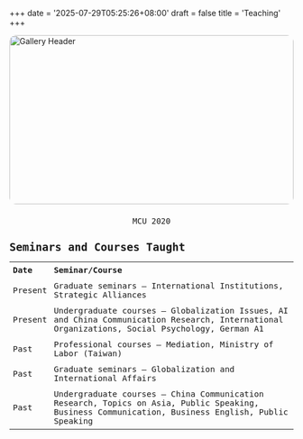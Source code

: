 +++
date = '2025-07-29T05:25:26+08:00'
draft = false
title = 'Teaching'
+++
<!-- Header image -->
<img src="/images/pics/teaching3.jpg" 
     alt="Gallery Header"
     style="width:100%; max-height:300px; object-fit:cover; border-radius:12px; margin-bottom:0.5rem;">
    <figcaption style="text-align:center; margin-top:0rem;font-family: 'Dax Regular', monospace">MCU 2020</figcaption>
<!-- Page description -->
<h3 style="font-size:1.2rem; font-family: 'Dax Regular', monospace; margin-bottom: 0.5rem;">Seminars and Courses Taught</h3>

<div style="font-size:0.9rem; font-family: 'Dax Regular'; line-height:1;">

<table style="width:100%; font-size:0.9rem; font-family: 'Dax Regular', monospace; border-collapse: collapse; border: none;">
  <tr>
    <th style="padding: 6px; text-align: left;">Date</th>
    <th style="padding: 6px; text-align: left;">Seminar/Course</th>
  </tr>
  <tr>
    <td style="padding: 6px;">Present</td>
    <td style="padding: 6px;">Graduate seminars – International Institutions, Strategic Alliances</td>
  </tr>
  <tr>
    <td style="padding: 6px;">Present</td>
    <td style="padding: 6px;">Undergraduate courses – Globalization Issues, AI and China Communication Research, International Organizations, Social Psychology, German A1</td>
  </tr>
  <tr>
    <td style="padding: 6px;">Past</td>
    <td style="padding: 6px;">Professional courses – Mediation, Ministry of Labor (Taiwan)</td>
  </tr>
  <tr>
    <td style="padding: 6px;">Past</td>
    <td style="padding: 6px;">Graduate seminars – Globalization and International Affairs</td>
  </tr>
  <tr>
    <td style="padding: 6px;">Past</td>
    <td style="padding: 6px;">Undergraduate courses – China Communication Research, Topics on Asia, Public Speaking, Business Communication, Business English, Public Speaking</td>
  </tr>
</table>

 